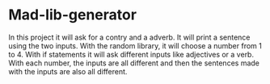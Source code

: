 # Mad-lib-generator
In this project it will ask for a contry and a adverb.
It will print a sentence using the two inputs.
With the random library, it will choose a number from 1 to 4.
With if statements it will ask different inputs like adjectives or a verb.
With each number, the inputs are all different and then the sentences made with the inputs are also all different. 
